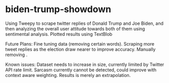 # biden-trump-showdown

Using Tweepy to scrape twitter replies of Donald Trump and Joe Biden, and then analyzing the overall user attitude towards both of them using sentimental analysis.
Plotted results using TextBlob

Future Plans: 
Fine tuning data (removing certain words).
Scraping more tweet replies as the election draw nearer to improve accuracy.
Manually removing .

Known issues:
Dataset needs to increase in size, currently limited by Twitter API rate limit.
Sarcasm currently cannot be detected, could improve with context aware weighting.
Results is merely an extrapolation.

